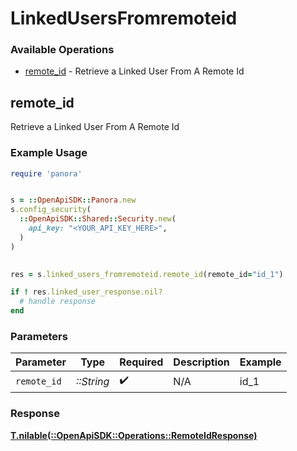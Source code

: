 # LinkedUsersFromremoteid


### Available Operations

* [remote_id](#remote_id) - Retrieve a Linked User From A Remote Id

## remote_id

Retrieve a Linked User From A Remote Id

### Example Usage

```ruby
require 'panora'


s = ::OpenApiSDK::Panora.new
s.config_security(
  ::OpenApiSDK::Shared::Security.new(
    api_key: "<YOUR_API_KEY_HERE>",
  )
)

    
res = s.linked_users_fromremoteid.remote_id(remote_id="id_1")

if ! res.linked_user_response.nil?
  # handle response
end

```

### Parameters

| Parameter          | Type               | Required           | Description        | Example            |
| ------------------ | ------------------ | ------------------ | ------------------ | ------------------ |
| `remote_id`        | *::String*         | :heavy_check_mark: | N/A                | id_1               |


### Response

**[T.nilable(::OpenApiSDK::Operations::RemoteIdResponse)](../../models/operations/remoteidresponse.md)**

